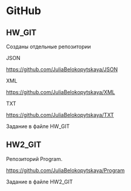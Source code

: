 # GitHub
## HW_GIT
Созданы отдельные репозитории

JSON

https://github.com/JuliaBelokopytskaya/JSON

XML

https://github.com/JuliaBelokopytskaya/XML

TXT

https://github.com/JuliaBelokopytskaya/TXT

Задание в файле HW_GIT

## HW2_GIT
Репозиторий Program.

https://github.com/JuliaBelokopytskaya/Program

Задание в файле HW2_GIT
